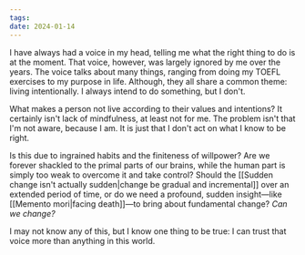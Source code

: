 ```yaml
---
tags: 
date: 2024-01-14
---
```

I have always had a voice in my head, telling me what the right thing to do is at the moment. That voice, however, was largely ignored by me over the years. The voice talks about many things, ranging from doing my TOEFL exercises to my purpose in life. Although, they all share a common theme: living intentionally. I always intend to do something, but I don't.

What makes a person not live according to their values and intentions? It certainly isn't lack of mindfulness, at least not for me. The problem isn't that I'm not aware, because I am. It is just that I don't act on what I know to be right.

Is this due to ingrained habits and the finiteness of willpower? Are we forever shackled to the primal parts of our brains, while the human part is simply too weak to overcome it and take control? Should the [[Sudden change isn't actually sudden|change be gradual and incremental]] over an extended period of time, or do we need a profound, sudden insight—like [[Memento mori|facing death]]—to bring about fundamental change? _Can we change?_ 

I may not know any of this, but I know one thing to be true: I can trust that voice more than anything in this world.